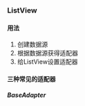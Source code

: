 ### ListView
#### 用法

 1. 创建数据源
 2. 根据数据源获得适配器
 3. 给ListView设置适配器

#### 三种常见的适配器
##### BaseAdapter

